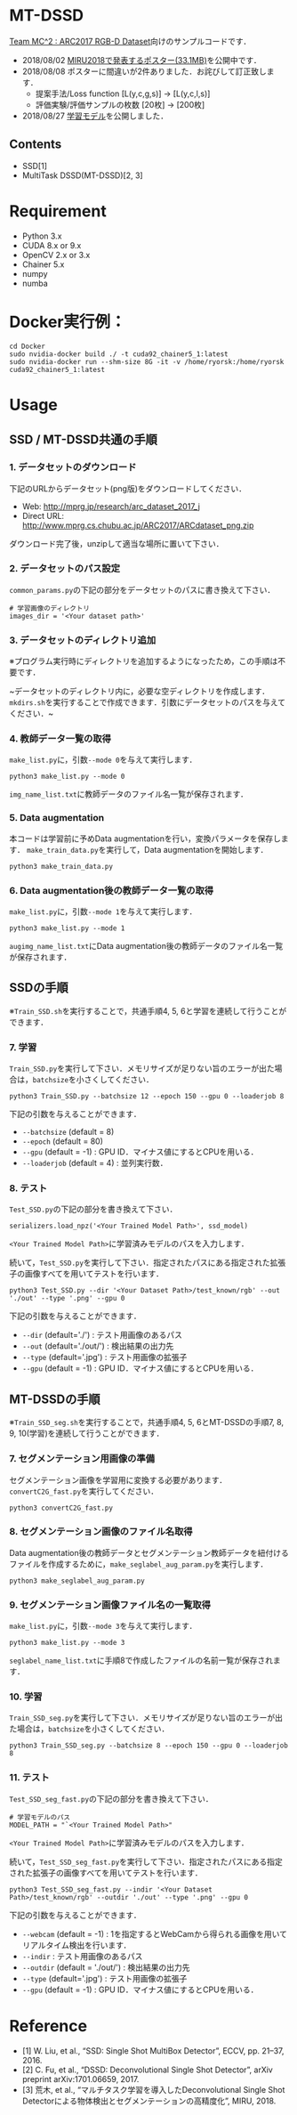 # MT-DSSD
[Team MC^2 : ARC2017 RGB-D Dataset](http://mprg.jp/research/arc_dataset_2017_j)向けのサンプルコードです．

- 2018/08/02 [MIRU2018で発表するポスター(33.1MB)](http://www.mprg.cs.chubu.ac.jp/~ryorsk/share/MIRU2018Poster_small.pdf)を公開中です．
- 2018/08/08 ポスターに間違いが2件ありました．お詫びして訂正致します．
  - 提案手法/Loss function [L(y,c,g,s)] -> [L(y,c,l,s)]
  - 評価実験/評価サンプルの枚数 [20枚] -> [200枚]
- 2018/08/27 [学習モデル](http://www.mprg.cs.chubu.ac.jp/~ryorsk/share/GitHub_supp/models/)を公開しました．


## Contents
- SSD[1]
- MultiTask DSSD(MT-DSSD)[2, 3]

# Requirement
- Python 3.x
- CUDA 8.x or 9.x
- OpenCV 2.x or 3.x
- Chainer 5.x
- numpy
- numba

# Docker実行例：
```
cd Docker
sudo nvidia-docker build ./ -t cuda92_chainer5_1:latest
sudo nvidia-docker run --shm-size 8G -it -v /home/ryorsk:/home/ryorsk cuda92_chainer5_1:latest
```

# Usage

## SSD / MT-DSSD共通の手順

### 1. データセットのダウンロード
下記のURLからデータセット(png版)をダウンロードしてください．

- Web: http://mprg.jp/research/arc_dataset_2017_j
- Direct URL: http://www.mprg.cs.chubu.ac.jp/ARC2017/ARCdataset_png.zip

ダウンロード完了後，unzipして適当な場所に置いて下さい．

### 2. データセットのパス設定
`common_params.py`の下記の部分をデータセットのパスに書き換えて下さい．
```
# 学習画像のディレクトリ
images_dir = '<Your dataset path>'
```

### 3. データセットのディレクトリ追加
※プログラム実行時にディレクトリを追加するようになったため，この手順は不要です．

~データセットのディレクトリ内に，必要な空ディレクトリを作成します．
`mkdirs.sh`を実行することで作成できます．引数にデータセットのパスを与えてください．~


### 4. 教師データ一覧の取得
`make_list.py`に，引数`--mode 0`を与えて実行します．
```
python3 make_list.py --mode 0
```
`img_name_list.txt`に教師データのファイル名一覧が保存されます．

### 5. Data augmentation
本コードは学習前に予めData augmentationを行い，変換パラメータを保存します．
`make_train_data.py`を実行して，Data augmentationを開始します．
```
python3 make_train_data.py
```

### 6. Data augmentation後の教師データ一覧の取得
`make_list.py`に，引数`--mode 1`を与えて実行します．
```
python3 make_list.py --mode 1
```
`augimg_name_list.txt`にData augmentation後の教師データのファイル名一覧が保存されます．

## SSDの手順
※`Train_SSD.sh`を実行することで，共通手順4, 5, 6と学習を連続して行うことができます．

### 7. 学習
`Train_SSD.py`を実行して下さい．メモリサイズが足りない旨のエラーが出た場合は，`batchsize`を小さくしてください．

```
python3 Train_SSD.py --batchsize 12 --epoch 150 --gpu 0 --loaderjob 8
```

下記の引数を与えることができます．
- `--batchsize` (default = 8)
- `--epoch` (default = 80)
- `--gpu` (default = -1) : GPU ID．マイナス値にするとCPUを用いる．
- `--loaderjob` (default = 4) : 並列実行数．


### 8. テスト
`Test_SSD.py`の下記の部分を書き換えて下さい．

```
serializers.load_npz('<Your Trained Model Path>', ssd_model)
```
`<Your Trained Model Path>`に学習済みモデルのパスを入力します．

続いて，`Test_SSD.py`を実行して下さい．指定されたパスにある指定された拡張子の画像すべてを用いてテストを行います．

```
python3 Test_SSD.py --dir '<Your Dataset Path>/test_known/rgb' --out './out' --type '.png' --gpu 0
```

下記の引数を与えることができます．
- `--dir` (default='./') : テスト用画像のあるパス
- `--out` (default='./out/') : 検出結果の出力先
- `--type` (default='.jpg') : テスト用画像の拡張子
- `--gpu` (default = -1) : GPU ID．マイナス値にするとCPUを用いる．


## MT-DSSDの手順
※`Train_SSD_seg.sh`を実行することで，共通手順4, 5, 6とMT-DSSDの手順7, 8, 9, 10(学習)を連続して行うことができます．

### 7. セグメンテーション用画像の準備
セグメンテーション画像を学習用に変換する必要があります．
`convertC2G_fast.py`を実行してください．
```
python3 convertC2G_fast.py
```

### 8. セグメンテーション画像のファイル名取得
Data augmentation後の教師データとセグメンテーション教師データを紐付けるファイルを作成するために，`make_seglabel_aug_param.py`を実行します．
```
python3 make_seglabel_aug_param.py
```

### 9. セグメンテーション画像ファイル名の一覧取得
`make_list.py`に，引数`--mode 3`を与えて実行します．
```
python3 make_list.py --mode 3
```
`seglabel_name_list.txt`に手順8で作成したファイルの名前一覧が保存されます．

### 10. 学習
`Train_SSD_seg.py`を実行して下さい．メモリサイズが足りない旨のエラーが出た場合は，`batchsize`を小さくしてください．

```
python3 Train_SSD_seg.py --batchsize 8 --epoch 150 --gpu 0 --loaderjob 8
```

### 11. テスト
`Test_SSD_seg_fast.py`の下記の部分を書き換えて下さい．

```
# 学習モデルのパス
MODEL_PATH = "`<Your Trained Model Path>"
```
`<Your Trained Model Path>`に学習済みモデルのパスを入力します．

続いて，`Test_SSD_seg_fast.py`を実行して下さい．指定されたパスにある指定された拡張子の画像すべてを用いてテストを行います．

```
python3 Test_SSD_seg_fast.py --indir '<Your Dataset Path>/test_known/rgb' --outdir './out' --type '.png' --gpu 0
```
下記の引数を与えることができます．
- `--webcam` (default = -1) : 1を指定するとWebCamから得られる画像を用いてリアルタイム検出を行います．
- `--indir` : テスト用画像のあるパス
- `--outdir` (default = './out/') : 検出結果の出力先
- `--type` (default='.jpg') : テスト用画像の拡張子
- `--gpu` (default = -1) : GPU ID．マイナス値にするとCPUを用いる．


# Reference
- [1] W. Liu, et al., “SSD: Single Shot MultiBox Detector”, ECCV, pp. 21–37, 2016.
- [2] C. Fu, et al., “DSSD: Deconvolutional Single Shot Detector”, arXiv preprint arXiv:1701.06659, 2017.
- [3] 荒木, et al., “マルチタスク学習を導入したDeconvolutional Single Shot Detectorによる物体検出とセグメンテーションの高精度化”, MIRU, 2018.
